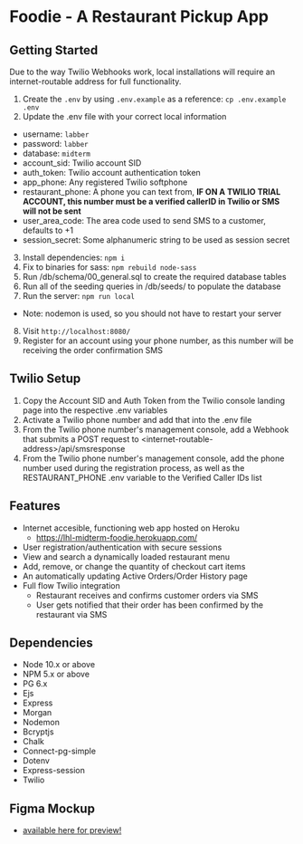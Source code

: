Foodie - A Restaurant Pickup App
=========

## Getting Started

Due to the way Twilio Webhooks work, local installations will require an internet-routable address for full functionality.

1. Create the `.env` by using `.env.example` as a reference: `cp .env.example .env`
2. Update the .env file with your correct local information 
  - username: `labber` 
  - password: `labber` 
  - database: `midterm`
  - account_sid: Twilio account SID
  - auth_token: Twilio account authentication token
  - app_phone: Any registered Twilio softphone
  - restaurant_phone: A phone you can text from, **IF ON A TWILIO TRIAL ACCOUNT, this number must be a verified callerID in Twilio or SMS will not be sent**
  - user_area_code: The area code used to send SMS to a customer, defaults to +1
  - session_secret: Some alphanumeric string to be used as session secret
3. Install dependencies: `npm i`
4. Fix to binaries for sass: `npm rebuild node-sass`
5. Run /db/schema/00_general.sql to create the required database tables
6. Run all of the seeding queries in /db/seeds/ to populate the database
7. Run the server: `npm run local`
  - Note: nodemon is used, so you should not have to restart your server
8. Visit `http://localhost:8080/`
9. Register for an account using your phone number, as this number will be receiving the order confirmation SMS

## Twilio Setup

1. Copy the Account SID and Auth Token from the Twilio console landing page into the respective .env variables
2. Activate a Twilio phone number and add that into the .env file
3. From the Twilio phone number's management console, add a Webhook that submits a POST request to \<internet-routable-address\>/api/smsresponse
4. From the Twilio phone number's management console, add the phone number used during the registration process, as well as the RESTAURANT_PHONE .env variable to the Verified Caller IDs list


## Features

- Internet accesible, functioning web app hosted on Heroku
  - https://lhl-midterm-foodie.herokuapp.com/
- User registration/authentication with secure sessions
- View and search a dynamically loaded restaurant menu
- Add, remove, or change the quantity of checkout cart items
- An automatically updating Active Orders/Order History page 
- Full flow Twilio integration
  - Restaurant receives and confirms customer orders via SMS
  - User gets notified that their order has been confirmed by the restaurant via SMS

## Dependencies

- Node 10.x or above
- NPM 5.x or above
- PG 6.x
- Ejs
- Express
- Morgan
- Nodemon
- Bcryptjs
- Chalk
- Connect-pg-simple
- Dotenv
- Express-session
- Twilio

## Figma Mockup
- [available here for preview!](https://www.figma.com/file/Z80zlJ6iuhuxJ72g0bQsYC/Assets-%2B-pages?node-id=4%3A14)
